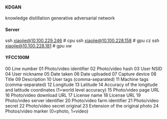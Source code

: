 #### KDGAN

knowledge distillation generative adversarial network

#### Server

ssh xiaojie@10.100.229.246 # cpu
ssh xiaojie@10.100.228.158 # gpu cz
ssh xiaojie@10.100.228.181 # gpu xw

#### YFCC100M

00 Line number
01 Photo/video identifier
02 Photo/video hash
03 User NSID
04 User nickname
05 Date taken
06 Date uploaded
07 Capture device
08 Title
09 Description
10 User tags (comma-separated)
11 Machine tags (comma-separated)
12 Longitude
13 Latitude
14 Accuracy of the longitude and latitude coordinates (1=world level accuracy)
15 Photo/video page URL
16 Photo/video download URL
17 License name
18 License URL
19 Photo/video server identifier
20 Photo/video farm identifier
21 Photo/video secret
22 Photo/video secret original
23 Extension of the original photo
24 Photos/video marker (0=photo, 1=video)

